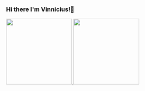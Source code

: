 ### Hi there I'm Vinnicius!👋

<div>
  <a href="https://github.com/vincorreia">
   <img height="180em" src="https://github-readme-stats.vercel.app/api?username=vincorreia&show_icons=true&theme=dracula&include_all_commits=true&count_private=true"/>
   <img height="180em" src="https://github-readme-stats.vercel.app/api/top-langs/?username=vincorreia&layout=compact&langs_count=16&theme=dracula"/>
  </a>
</div>
